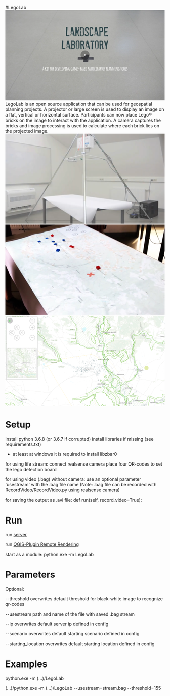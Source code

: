 #LegoLab
![![Click to open YouTube Video](https://www.youtube.com/watch?v=lQ_4fjpyTcA)](resources/doc/yt_link.png)
LegoLab is an open source application that can be used for geospatial planning projects.
A projector or large screen is used to display an image on a flat, vertical or horizontal surface.
Participants can now place Lego&reg; bricks on the image to interact with the application.
A camera captures the bricks and image processing is used to calculate where each brick lies on the projected image.
![Hardware setup](resources/doc/example1.png) ![Demonstration](resources/doc/example4.jpg)
![Screenshot](resources/doc/example.png)

# Setup

install python 3.6.8 (or 3.6.7 if corrupted)
install libraries if missing (see requirements.txt)
* at least at windows it is required to install libzbar0

for using life stream: 
	connect realsense camera 
	place four QR-codes to set the lego detection board

for using video (.bag) without camera:
	use an optional parameter 'usestream' with the .bag file name
(Note: .bag file can be recorded with RecordVideo/RecordVideo.py using realsense camera)

for saving the output as .avi file:
	def run(self, record_video=True):

# Run

run [server](https://github.com/boku-ilen/landscapelab-server)

run [QGIS-Plugin Remote Rendering](https://github.com/boku-ilen/landscapelab-qgis)

start as a module: python.exe -m LegoLab

# Parameters
Optional:

--threshold 
  overwrites default threshold for black-white image to recognize qr-codes
  
--usestream
  path and name of the file with saved .bag stream
  
--ip
  overwrites default server ip defined in config
  
--scenario
  overwrites default starting scenario defined in config
  
--starting_location
  overwrites default starting location defined in config

# Examples
python.exe -m (...)/LegoLab

(...)/python.exe -m (...)/LegoLab --usestream=stream.bag --threshold=155
